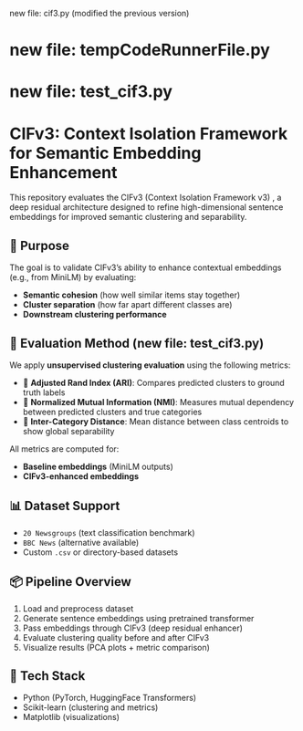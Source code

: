 
new file:   cif3.py (modified the previous version)
#	new file:   tempCodeRunnerFile.py
#	new file:   test_cif3.py

# CIFv3: Context Isolation Framework for Semantic Embedding Enhancement

This repository evaluates the CIFv3 (Context Isolation Framework v3) , a deep residual architecture designed to refine high-dimensional sentence embeddings for improved semantic clustering and separability.

## 🚀 Purpose

The goal is to validate CIFv3’s ability to enhance contextual embeddings (e.g., from MiniLM) by evaluating:
- **Semantic cohesion** (how well similar items stay together)
- **Cluster separation** (how far apart different classes are)
- **Downstream clustering performance**

## 🧪 Evaluation Method  (new file:   test_cif3.py)


We apply **unsupervised clustering evaluation** using the following metrics:


- 🔹 **Adjusted Rand Index (ARI)**: Compares predicted clusters to ground truth labels
- 🔹 **Normalized Mutual Information (NMI)**: Measures mutual dependency between predicted clusters and true categories
- 🔹 **Inter-Category Distance**: Mean distance between class centroids to show global separability

All metrics are computed for:
- **Baseline embeddings** (MiniLM outputs)
- **CIFv3-enhanced embeddings**

## 📊 Dataset Support

- `20 Newsgroups` (text classification benchmark)
- `BBC News` (alternative available)
- Custom `.csv` or directory-based datasets

## 📦 Pipeline Overview

1. Load and preprocess dataset
2. Generate sentence embeddings using pretrained transformer
3. Pass embeddings through CIFv3 (deep residual enhancer)
4. Evaluate clustering quality before and after CIFv3
5. Visualize results (PCA plots + metric comparison)

## 🧰 Tech Stack

- Python (PyTorch, HuggingFace Transformers)
- Scikit-learn (clustering and metrics)
- Matplotlib (visualizations)



   
